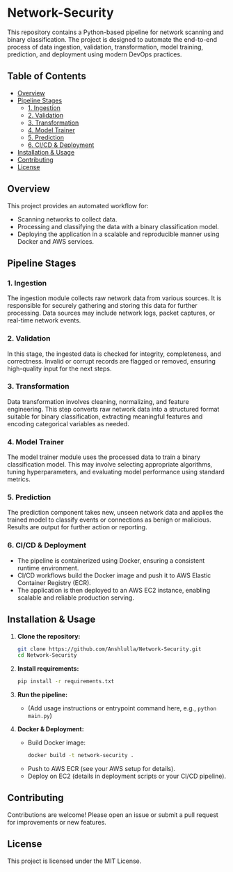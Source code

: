 # Network-Security

This repository contains a Python-based pipeline for network scanning and binary classification. The project is designed to automate the end-to-end process of data ingestion, validation, transformation, model training, prediction, and deployment using modern DevOps practices.

## Table of Contents

- [Overview](#overview)
- [Pipeline Stages](#pipeline-stages)
  - [1. Ingestion](#1-ingestion)
  - [2. Validation](#2-validation)
  - [3. Transformation](#3-transformation)
  - [4. Model Trainer](#4-model-trainer)
  - [5. Prediction](#5-prediction)
  - [6. CI/CD & Deployment](#6-cicd--deployment)
- [Installation & Usage](#installation--usage)
- [Contributing](#contributing)
- [License](#license)

## Overview

This project provides an automated workflow for:
- Scanning networks to collect data.
- Processing and classifying the data with a binary classification model.
- Deploying the application in a scalable and reproducible manner using Docker and AWS services.

## Pipeline Stages

### 1. Ingestion

The ingestion module collects raw network data from various sources. It is responsible for securely gathering and storing this data for further processing. Data sources may include network logs, packet captures, or real-time network events.

### 2. Validation

In this stage, the ingested data is checked for integrity, completeness, and correctness. Invalid or corrupt records are flagged or removed, ensuring high-quality input for the next steps.

### 3. Transformation

Data transformation involves cleaning, normalizing, and feature engineering. This step converts raw network data into a structured format suitable for binary classification, extracting meaningful features and encoding categorical variables as needed.

### 4. Model Trainer

The model trainer module uses the processed data to train a binary classification model. This may involve selecting appropriate algorithms, tuning hyperparameters, and evaluating model performance using standard metrics.

### 5. Prediction

The prediction component takes new, unseen network data and applies the trained model to classify events or connections as benign or malicious. Results are output for further action or reporting.

### 6. CI/CD & Deployment

- The pipeline is containerized using Docker, ensuring a consistent runtime environment.
- CI/CD workflows build the Docker image and push it to AWS Elastic Container Registry (ECR).
- The application is then deployed to an AWS EC2 instance, enabling scalable and reliable production serving.

## Installation & Usage

1. **Clone the repository:**
   ```bash
   git clone https://github.com/Anshlulla/Network-Security.git
   cd Network-Security
   ```

2. **Install requirements:**
   ```bash
   pip install -r requirements.txt
   ```

3. **Run the pipeline:**
   - (Add usage instructions or entrypoint command here, e.g., `python main.py`)

4. **Docker & Deployment:**
   - Build Docker image:
     ```bash
     docker build -t network-security .
     ```
   - Push to AWS ECR (see your AWS setup for details).
   - Deploy on EC2 (details in deployment scripts or your CI/CD pipeline).

## Contributing

Contributions are welcome! Please open an issue or submit a pull request for improvements or new features.

## License

This project is licensed under the MIT License.
